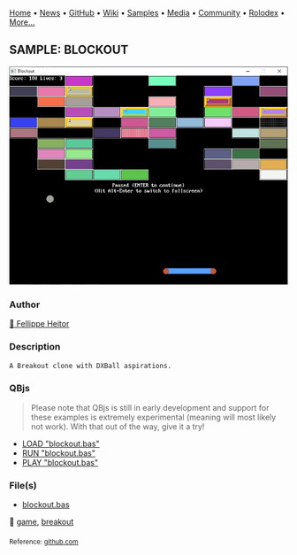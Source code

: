 [Home](https://qb64.com) • [News](../../news.md) • [GitHub](../../github.md) • [Wiki](../../wiki.md) • [Samples](../../samples.md) • [Media](../../media.md) • [Community](../../community.md) • [Rolodex](../../rolodex.md) • [More...](../../more.md)

## SAMPLE: BLOCKOUT

![screenshot.png](img/screenshot.png)

### Author

[🐝 Fellippe Heitor](../fellippe-heitor.md) 

### Description

```text
A Breakout clone with DXBall aspirations.
```

### QBjs

> Please note that QBjs is still in early development and support for these examples is extremely experimental (meaning will most likely not work). With that out of the way, give it a try!

* [LOAD "blockout.bas"](https://v6p9d9t4.ssl.hwcdn.net/html/5963335/index.html?src=https://qb64.com/samples/blockout/src/blockout.bas)
* [RUN "blockout.bas"](https://v6p9d9t4.ssl.hwcdn.net/html/5963335/index.html?mode=auto&src=https://qb64.com/samples/blockout/src/blockout.bas)
* [PLAY "blockout.bas"](https://v6p9d9t4.ssl.hwcdn.net/html/5963335/index.html?mode=play&src=https://qb64.com/samples/blockout/src/blockout.bas)

### File(s)

* [blockout.bas](src/blockout.bas)

🔗 [game](../game.md), [breakout](../breakout.md)


<sub>Reference: [github.com](https://github.com/FellippeHeitor/Blockout/) </sub>
